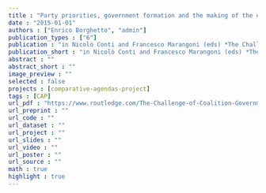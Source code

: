 ```yaml
---
title : "Party priorities, government formation and the making of the executive agenda"
date : "2015-01-01"
authors : ["Enrico Borghetto", "admin"]
publication_types : ["6"]
publication : "in Nicolò Conti and Francesco Marangoni (eds) *The Challenge of Coalition Government: The Italian case*. Abingdon: Routledge, pp. 36--57_"
publication_short : "in Nicolò Conti and Francesco Marangoni (eds) *The Challenge of Coalition Government: The Italian case*. Abingdon: Routledge, pp. 36--57"
abstract : ""
abstract_short : ""
image_preview : ""
selected : false
projects : [comparative-agendas-project]
tags : [CAP]
url_pdf : "https://www.routledge.com/The-Challenge-of-Coalition-Government-The-Italian-Case/Conti-Marangoni/p/book/9781138504172"
url_preprint : ""
url_code : ""
url_dataset : ""
url_project : ""
url_slides : ""
url_video : ""
url_poster : ""
url_source : ""
math : true
highlight : true
---
```

